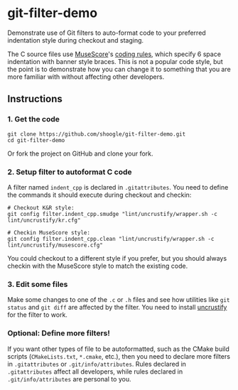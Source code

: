 # git-filter-demo

Demonstrate use of Git filters to auto-format code to your preferred
indentation style during checkout and staging.

The C source files use [MuseScore]'s [coding rules], which specify 6 space
indentation with banner style braces. This is not a popular code style, but
the point is to demonstrate how you can change it to something that you are
more familiar with without affecting other developers.

[MuseScore]: https://musescore.org/
[coding rules]: https://musescore.org/en/handbook/developers-handbook/finding-your-way-around/musescore-coding-rules

## Instructions

### 1. Get the code

```
git clone https://github.com/shoogle/git-filter-demo.git
cd git-filter-demo
```

Or fork the project on GitHub and clone your fork.

### 2. Setup filter to autoformat C code

A filter named `indent_cpp` is declared in `.gitattributes`. You need to
define the commands it should execute during checkout and checkin:

```
# Checkout K&R style:
git config filter.indent_cpp.smudge "lint/uncrustify/wrapper.sh -c lint/uncrustify/kr.cfg"

# Checkin MuseScore style:
git config filter.indent_cpp.clean "lint/uncrustify/wrapper.sh -c lint/uncrustify/musescore.cfg"
```

You could checkout to a different style if you prefer, but you should always
checkin with the MuseScore style to match the existing code.

### 3. Edit some files

Make some changes to one of the `.c` or `.h` files and see how utilities like
`git status` and `git diff` are affected by the filter. You need to install
[uncrustify] for the filter to work.

[uncrustify]: http://uncrustify.sourceforge.net/

### Optional: Define more filters!

If you want other types of file to be autoformatted, such as the CMake build
scripts (`CMakeLists.txt`, `*.cmake`, etc.), then you need to declare more
filters in `.gitattributes` or `.git/info/attributes`. Rules declared in
`.gitattributes` affect all developers, while rules declared in
`.git/info/attributes` are personal to you.
